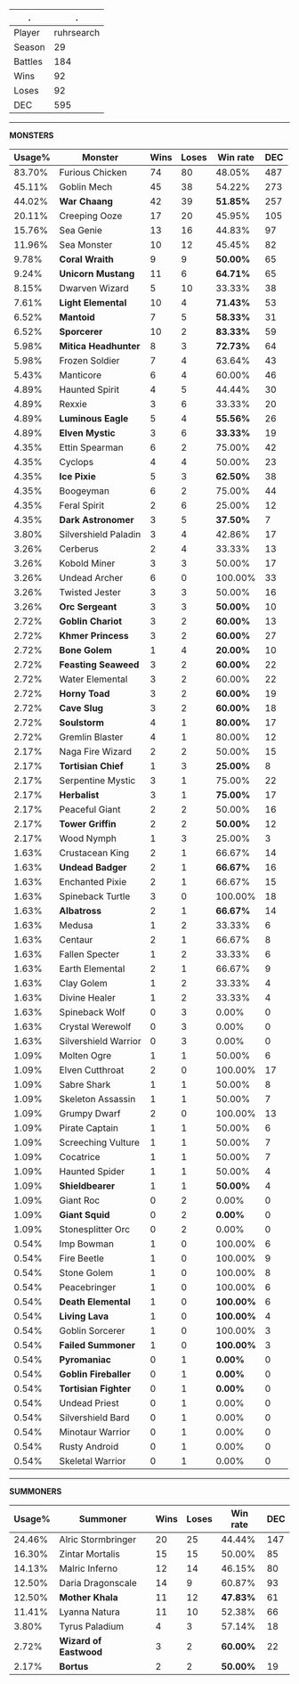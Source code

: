 .|.
|-|-
Player|ruhrsearch
Season|29
Battles|184
Wins|92
Loses|92
DEC|595

---
**MONSTERS**

Usage%|Monster|Wins|Loses|Win rate|DEC|
-|-|-|-|-|-|
83.70%|Furious Chicken|74|80|48.05%|487|
45.11%|Goblin Mech|45|38|54.22%|273|
44.02%|**War Chaang**|42|39|**51.85%**|257|
20.11%|Creeping Ooze|17|20|45.95%|105|
15.76%|Sea Genie|13|16|44.83%|97|
11.96%|Sea Monster|10|12|45.45%|82|
9.78%|**Coral Wraith**|9|9|**50.00%**|65|
9.24%|**Unicorn Mustang**|11|6|**64.71%**|65|
8.15%|Dwarven Wizard|5|10|33.33%|38|
7.61%|**Light Elemental**|10|4|**71.43%**|53|
6.52%|**Mantoid**|7|5|**58.33%**|31|
6.52%|**Sporcerer**|10|2|**83.33%**|59|
5.98%|**Mitica Headhunter**|8|3|**72.73%**|64|
5.98%|Frozen Soldier|7|4|63.64%|43|
5.43%|Manticore|6|4|60.00%|46|
4.89%|Haunted Spirit|4|5|44.44%|30|
4.89%|Rexxie|3|6|33.33%|20|
4.89%|**Luminous Eagle**|5|4|**55.56%**|26|
4.89%|**Elven Mystic**|3|6|**33.33%**|19|
4.35%|Ettin Spearman|6|2|75.00%|42|
4.35%|Cyclops|4|4|50.00%|23|
4.35%|**Ice Pixie**|5|3|**62.50%**|38|
4.35%|Boogeyman|6|2|75.00%|44|
4.35%|Feral Spirit|2|6|25.00%|12|
4.35%|**Dark Astronomer**|3|5|**37.50%**|7|
3.80%|Silvershield Paladin|3|4|42.86%|17|
3.26%|Cerberus|2|4|33.33%|13|
3.26%|Kobold Miner|3|3|50.00%|17|
3.26%|Undead Archer|6|0|100.00%|33|
3.26%|Twisted Jester|3|3|50.00%|16|
3.26%|**Orc Sergeant**|3|3|**50.00%**|10|
2.72%|**Goblin Chariot**|3|2|**60.00%**|13|
2.72%|**Khmer Princess**|3|2|**60.00%**|27|
2.72%|**Bone Golem**|1|4|**20.00%**|10|
2.72%|**Feasting Seaweed**|3|2|**60.00%**|22|
2.72%|Water Elemental|3|2|60.00%|22|
2.72%|**Horny Toad**|3|2|**60.00%**|19|
2.72%|**Cave Slug**|3|2|**60.00%**|18|
2.72%|**Soulstorm**|4|1|**80.00%**|17|
2.72%|Gremlin Blaster|4|1|80.00%|12|
2.17%|Naga Fire Wizard|2|2|50.00%|15|
2.17%|**Tortisian Chief**|1|3|**25.00%**|8|
2.17%|Serpentine Mystic|3|1|75.00%|22|
2.17%|**Herbalist**|3|1|**75.00%**|17|
2.17%|Peaceful Giant|2|2|50.00%|16|
2.17%|**Tower Griffin**|2|2|**50.00%**|12|
2.17%|Wood Nymph|1|3|25.00%|3|
1.63%|Crustacean King|2|1|66.67%|14|
1.63%|**Undead Badger**|2|1|**66.67%**|16|
1.63%|Enchanted Pixie|2|1|66.67%|15|
1.63%|Spineback Turtle|3|0|100.00%|18|
1.63%|**Albatross**|2|1|**66.67%**|14|
1.63%|Medusa|1|2|33.33%|6|
1.63%|Centaur|2|1|66.67%|8|
1.63%|Fallen Specter|1|2|33.33%|6|
1.63%|Earth Elemental|2|1|66.67%|9|
1.63%|Clay Golem|1|2|33.33%|4|
1.63%|Divine Healer|1|2|33.33%|4|
1.63%|Spineback Wolf|0|3|0.00%|0|
1.63%|Crystal Werewolf|0|3|0.00%|0|
1.63%|Silvershield Warrior|0|3|0.00%|0|
1.09%|Molten Ogre|1|1|50.00%|6|
1.09%|Elven Cutthroat|2|0|100.00%|17|
1.09%|Sabre Shark|1|1|50.00%|8|
1.09%|Skeleton Assassin|1|1|50.00%|7|
1.09%|Grumpy Dwarf|2|0|100.00%|13|
1.09%|Pirate Captain|1|1|50.00%|6|
1.09%|Screeching Vulture|1|1|50.00%|7|
1.09%|Cocatrice|1|1|50.00%|7|
1.09%|Haunted Spider|1|1|50.00%|4|
1.09%|**Shieldbearer**|1|1|**50.00%**|4|
1.09%|Giant Roc|0|2|0.00%|0|
1.09%|**Giant Squid**|0|2|**0.00%**|0|
1.09%|Stonesplitter Orc|0|2|0.00%|0|
0.54%|Imp Bowman|1|0|100.00%|6|
0.54%|Fire Beetle|1|0|100.00%|9|
0.54%|Stone Golem|1|0|100.00%|8|
0.54%|Peacebringer|1|0|100.00%|6|
0.54%|**Death Elemental**|1|0|**100.00%**|6|
0.54%|**Living Lava**|1|0|**100.00%**|4|
0.54%|Goblin Sorcerer|1|0|100.00%|3|
0.54%|**Failed Summoner**|1|0|**100.00%**|3|
0.54%|**Pyromaniac**|0|1|**0.00%**|0|
0.54%|**Goblin Fireballer**|0|1|**0.00%**|0|
0.54%|**Tortisian Fighter**|0|1|**0.00%**|0|
0.54%|Undead Priest|0|1|0.00%|0|
0.54%|Silvershield Bard|0|1|0.00%|0|
0.54%|Minotaur Warrior|0|1|0.00%|0|
0.54%|Rusty Android|0|1|0.00%|0|
0.54%|Skeletal Warrior|0|1|0.00%|0|

---
**SUMMONERS**

Usage%|Summoner|Wins|Loses|Win rate|DEC|
-|-|-|-|-|-|
24.46%|Alric Stormbringer|20|25|44.44%|147|
16.30%|Zintar Mortalis|15|15|50.00%|85|
14.13%|Malric Inferno|12|14|46.15%|80|
12.50%|Daria Dragonscale|14|9|60.87%|93|
12.50%|**Mother Khala**|11|12|**47.83%**|61|
11.41%|Lyanna Natura|11|10|52.38%|66|
3.80%|Tyrus Paladium|4|3|57.14%|18|
2.72%|**Wizard of Eastwood**|3|2|**60.00%**|22|
2.17%|**Bortus**|2|2|**50.00%**|19|
